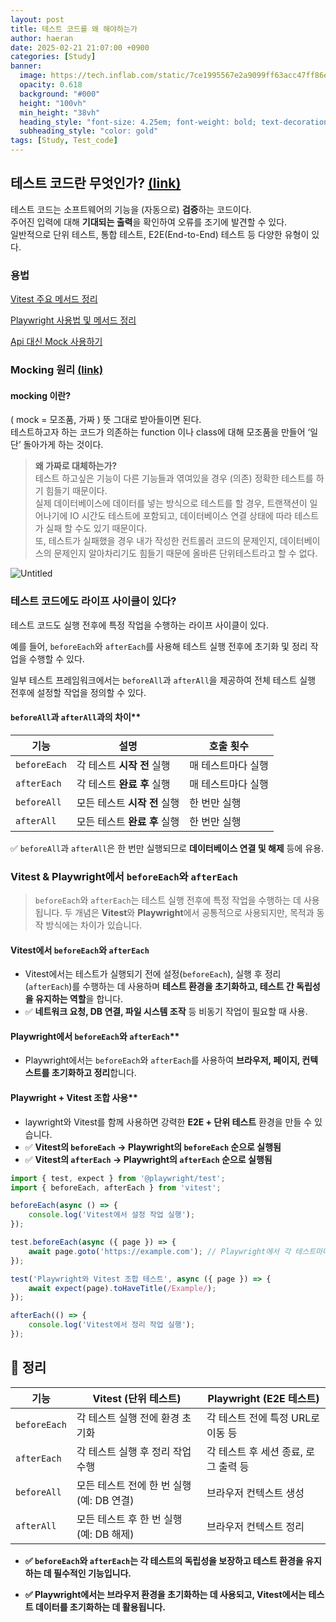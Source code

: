 ```yaml
---
layout: post
title: 테스트 코드를 왜 해야하는가
author: haeran
date: 2025-02-21 21:07:00 +0900
categories: [Study]
banner:
  image: https://tech.inflab.com/static/7ce1995567e2a9099ff63acc47ff86e4/37523/believe.png
  opacity: 0.618
  background: "#000"
  height: "100vh"
  min_height: "38vh"
  heading_style: "font-size: 4.25em; font-weight: bold; text-decoration: underline"
  subheading_style: "color: gold"
tags: [Study, Test_code]
---
```


## 테스트 코드란 무엇인가? [**(link)**](https://www.notion.so/14a4c3eb052f4c9fa6bec97097c0a2b7?pvs=21)


테스트 코드는 소프트웨어의 기능을 (자동으로) **검증**하는 코드이다.   
주어진 입력에 대해 **기대되는 출력**을 확인하여 오류를 조기에 발견할 수 있다.   
일반적으로 단위 테스트, 통합 테스트, E2E(End-to-End) 테스트 등 다양한 유형이 있다.

### 용법

[Vitest 주요 메서드 정리](https://www.notion.so/Vitest-19e883e8feef806394e2e28db70e1c86?pvs=21)

[Playwright 사용법 및 메서드 정리](https://www.notion.so/Playwright-19e883e8feef800d91c0cadb65a0ae46?pvs=21)

[Api 대신 Mock 사용하기](https://www.notion.so/Api-Mock-1a0883e8feef80fdbc57dff1e15be3de?pvs=21)

### Mocking 원리 [(link)](https://www.notion.so/Mocking-f2efe71ab57c4c6d878e4b62e8c0109a?pvs=21)

#### **mocking 이란?**

( mock = 모조품, 가짜 ) 뜻 그대로 받아들이면 된다.   
테스트하고자 하는 코드가 의존하는 function 이나 class에 대해 모조품을 만들어 ‘일단’ 돌아가게 하는 것이다.

> **왜 가짜로 대체하는가?**   
테스트 하고싶은 기능이 다른 기능들과 엮여있을 경우 (의존) 정확한 테스트를 하기 힘들기 때문이다.   
실제 데이터베이스에 데이터를 넣는 방식으로 테스트를 할 경우, 트랜잭션이 일어나기에 IO 시간도 테스트에 포함되고, 데이터베이스 연결 상태에 따라 테스트가 실패 할 수도 있기 때문이다.   
또, 테스트가 실패했을 경우 내가 작성한 컨트롤러 코드의 문제인지, 데이터베이스의 문제인지 알아차리기도 힘들기 때문에 올바른 단위테스트라고 할 수 없다.

![Untitled](https://file.notion.so/f/f/1e33c9be-7fc7-4d9b-bd09-cde89805af4c/a25b1ad3-c9e5-48f9-a080-0f6cc7c9f4f0/Untitled.png?table=block&id=1a0883e8-feef-8077-a478-e29f2cb9350d&spaceId=1e33c9be-7fc7-4d9b-bd09-cde89805af4c&expirationTimestamp=1740124800000&signature=gMq08t4Q-MN62JQqQWfuX7KL9qwLUojlWXzMpaNz_pM&downloadName=Untitled.png)

### 테스트 코드에도 라이프 사이클이 있다?

테스트 코드도 실행 전후에 특정 작업을 수행하는 라이프 사이클이 있다.

예를 들어, `beforeEach`와 `afterEach`를 사용해 테스트 실행 전후에 초기화 및 정리 작업을 수행할 수 있다.

일부 테스트 프레임워크에서는 `beforeAll`과 `afterAll`을 제공하여 전체 테스트 실행 전후에 설정할 작업을 정의할 수 있다.

#### `beforeAll`과 `afterAll`과의 차이**

| 기능 | 설명 | 호출 횟수 |
| --- | --- | --- |
| `beforeEach` | 각 테스트 **시작 전** 실행 | 매 테스트마다 실행 |
| `afterEach` | 각 테스트 **완료 후** 실행 | 매 테스트마다 실행 |
| `beforeAll` | 모든 테스트 **시작 전** 실행 | 한 번만 실행 |
| `afterAll` | 모든 테스트 **완료 후** 실행 | 한 번만 실행 |

✅ `beforeAll`과 `afterAll`은 한 번만 실행되므로 **데이터베이스 연결 및 해제** 등에 유용.


### **Vitest & Playwright에서 `beforeEach`와 `afterEach`**

> `beforeEach`와 `afterEach`는 테스트 실행 전후에 특정 작업을 수행하는 데 사용됩니다. 두 개념은 **Vitest**와 **Playwright**에서 공통적으로 사용되지만, 목적과 동작 방식에는 차이가 있습니다.

#### **Vitest에서 `beforeEach`와 `afterEach`**

 - Vitest에서는 테스트가 실행되기 전에 설정(`beforeEach`), 실행 후 정리(`afterEach`)를 수행하는 데 사용하며 **테스트 환경을 초기화하고, 테스트 간 독립성을 유지하는 역할**을 합니다.   
- ✅ **네트워크 요청, DB 연결, 파일 시스템 조작** 등 비동기 작업이 필요할 때 사용.



#### Playwright에서 `beforeEach`와 `afterEach`**

- Playwright에서는 `beforeEach`와 `afterEach`를 사용하여 **브라우저, 페이지, 컨텍스트를 초기화하고 정리**합니다.

#### Playwright + Vitest 조합 사용**

- laywright와 Vitest를 함께 사용하면 강력한 **E2E + 단위 테스트** 환경을 만들 수 있습니다.
- ✅ **Vitest의 `beforeEach` → Playwright의 `beforeEach` 순으로 실행됨**
- ✅ **Vitest의 `afterEach` → Playwright의 `afterEach` 순으로 실행됨**

```ts
import { test, expect } from '@playwright/test';
import { beforeEach, afterEach } from 'vitest';

beforeEach(async () => {
    console.log('Vitest에서 설정 작업 실행');
});

test.beforeEach(async ({ page }) => {
    await page.goto('https://example.com'); // Playwright에서 각 테스트마다 초기화
});

test('Playwright와 Vitest 조합 테스트', async ({ page }) => {
    await expect(page).toHaveTitle(/Example/);
});

afterEach(() => {
    console.log('Vitest에서 정리 작업 실행');
});
```

## **📌 정리**

| 기능 | **Vitest** (단위 테스트) | **Playwright** (E2E 테스트) |
| --- | --- | --- |
| `beforeEach` | 각 테스트 실행 전에 환경 초기화 | 각 테스트 전에 특정 URL로 이동 등 |
| `afterEach` | 각 테스트 실행 후 정리 작업 수행 | 각 테스트 후 세션 종료, 로그 출력 등 |
| `beforeAll` | 모든 테스트 전에 한 번 실행 (예: DB 연결) | 브라우저 컨텍스트 생성 |
| `afterAll` | 모든 테스트 후 한 번 실행 (예: DB 해제) | 브라우저 컨텍스트 정리 |
    
- **✅ `beforeEach`와 `afterEach`는 각 테스트의 독립성을 보장하고 테스트 환경을 유지하는 데 필수적인 기능입니다.**
    
- **✅ Playwright에서는 브라우저 환경을 초기화하는 데 사용되고, Vitest에서는 테스트 데이터를 초기화하는 데 활용됩니다.**